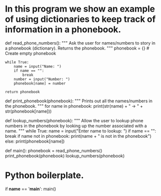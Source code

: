 # In this program we show an example of using dictionaries to keep track of information in a phonebook.

def read_phone_numbers():
    """
    Ask the user for names/numbers to story in a phonebook (dictionary).
    Returns the phonebook.
    """
    phonebook = {}                   # Create empty phonebook

    while True:
        name = input("Name: ")
        if name == "":
            break
        number = input("Number: ")
        phonebook[name] = number

    return phonebook


def print_phonebook(phonebook):
    """
    Prints out all the names/numbers in the phonebook.
    """
    for name in phonebook:
        print(str(name) + " -> " + str(phonebook[name]))


def lookup_numbers(phonebook):
    """
    Allow the user to lookup phone numbers in the phonebook
    by looking up the number associated with a name.
    """
    while True:
        name = input("Enter name to lookup: ")
        if name == "":
            break
        if name not in phonebook:
            print(name + " is not in the phonebook")
        else:
            print(phonebook[name])


def main():
    phonebook = read_phone_numbers()
    print_phonebook(phonebook)
    lookup_numbers(phonebook)


# Python boilerplate.
if __name__ == '__main__':
    main()